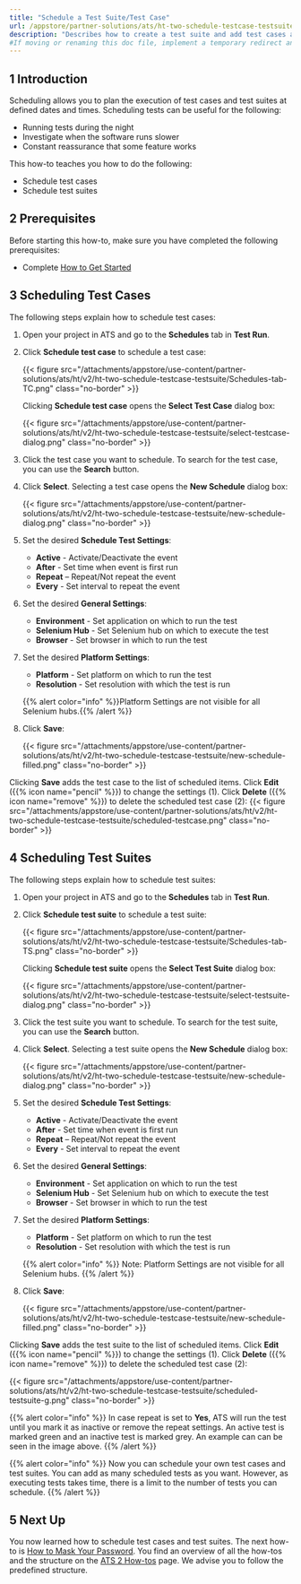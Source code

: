 ```yaml
---
title: "Schedule a Test Suite/Test Case"
url: /appstore/partner-solutions/ats/ht-two-schedule-testcase-testsuite/
description: "Describes how to create a test suite and add test cases and test suites to your test suite."
#If moving or renaming this doc file, implement a temporary redirect and let the respective team know they should update the URL in the product. See Mapping to Products for more details.
---
```


## 1 Introduction

Scheduling allows you to plan the execution of test cases and test suites at defined dates and times. 
Scheduling tests can be useful for the following:

* Running tests during the night 
* Investigate when the software runs slower 
* Constant reassurance that some feature works 

This how-to teaches you how to do the following:

* Schedule test cases
* Schedule test suites

## 2 Prerequisites

Before starting this how-to, make sure you have completed the following prerequisites:

* Complete [How to Get Started](/appstore/partner-solutions/ats/ht-two-getting-started/)

## 3 Scheduling Test Cases

The following steps explain how to schedule test cases:

1. Open your project in ATS and go to the **Schedules** tab in **Test Run**.
2. Click **Schedule test case** to schedule a test case:

    {{< figure src="/attachments/appstore/use-content/partner-solutions/ats/ht/v2/ht-two-schedule-testcase-testsuite/Schedules-tab-TC.png" class="no-border" >}}

    Clicking **Schedule test case** opens the **Select Test Case** dialog box:

    {{< figure src="/attachments/appstore/use-content/partner-solutions/ats/ht/v2/ht-two-schedule-testcase-testsuite/select-testcase-dialog.png" class="no-border" >}}

3. Click the test case you want to schedule. To search for the test case, you can use the **Search** button.
4. Click **Select**. Selecting a test case opens the **New Schedule** dialog box:

    {{< figure src="/attachments/appstore/use-content/partner-solutions/ats/ht/v2/ht-two-schedule-testcase-testsuite/new-schedule-dialog.png" class="no-border" >}}

5. Set the desired **Schedule Test Settings**: 

    * **Active** - Activate/Deactivate the event
    * **After** - Set time when event is first run
    * **Repeat** – Repeat/Not repeat the event
    * **Every** - Set interval to repeat the event

6. Set the desired **General Settings**: 

    * **Environment** - Set application on which to run the test
    * **Selenium Hub** - Set Selenium hub on which to execute the test
    * **Browser** - Set browser in which to run the test

7. Set the desired **Platform Settings**: 

    * **Platform** - Set platform on which to run the test
    * **Resolution** - Set resolution with which the test is run

    {{% alert color="info" %}}Platform Settings are not visible for all Selenium hubs.{{% /alert %}}

8. Click **Save**:

    {{< figure src="/attachments/appstore/use-content/partner-solutions/ats/ht/v2/ht-two-schedule-testcase-testsuite/new-schedule-filled.png" class="no-border" >}}

Clicking **Save** adds the test case to the list of scheduled items. Click **Edit** ({{% icon name="pencil" %}}) to change the settings (1). Click **Delete** ({{% icon name="remove" %}}) to delete the scheduled test case (2):
{{< figure src="/attachments/appstore/use-content/partner-solutions/ats/ht/v2/ht-two-schedule-testcase-testsuite/scheduled-testcase.png" class="no-border" >}}

## 4 Scheduling Test Suites

The following steps explain how to schedule test suites:

1. Open your project in ATS and go to the **Schedules** tab in **Test Run**.
2. Click **Schedule test suite** to schedule a test suite:
  
    {{< figure src="/attachments/appstore/use-content/partner-solutions/ats/ht/v2/ht-two-schedule-testcase-testsuite/Schedules-tab-TS.png" class="no-border" >}}

    Clicking **Schedule test suite** opens the **Select Test Suite** dialog box:

    {{< figure src="/attachments/appstore/use-content/partner-solutions/ats/ht/v2/ht-two-schedule-testcase-testsuite/select-testsuite-dialog.png" class="no-border" >}}

3. Click the test suite you want to schedule. To search for the test suite, you can use the **Search** button.
4. Click **Select**. Selecting a test suite opens the **New Schedule** dialog box:

    {{< figure src="/attachments/appstore/use-content/partner-solutions/ats/ht/v2/ht-two-schedule-testcase-testsuite/new-schedule-dialog.png" class="no-border" >}}

5. Set the desired **Schedule Test Settings**:

    * **Active** - Activate/Deactivate the event
    * **After** - Set time when event is first run
    * **Repeat** – Repeat/Not repeat the event
    * **Every** - Set interval to repeat the event

6. Set the desired **General Settings**: 

    * **Environment** - Set application on which to run the test
    * **Selenium Hub** - Set Selenium hub on which to execute the test
    * **Browser** - Set browser in which to run the test

7. Set the desired **Platform Settings**: 

    * **Platform** - Set platform on which to run the test
    * **Resolution** - Set resolution with which the test is run

    {{% alert color="info" %}}
    Note: Platform Settings are not visible for all Selenium hubs.
    {{% /alert %}}

8. Click **Save**:

    {{< figure src="/attachments/appstore/use-content/partner-solutions/ats/ht/v2/ht-two-schedule-testcase-testsuite/new-schedule-filled.png" class="no-border" >}}

Clicking **Save** adds the test suite to the list of scheduled items. Click **Edit** ({{% icon name="pencil" %}}) to change the settings (1). Click **Delete** ({{% icon name="remove" %}}) to delete the scheduled test case (2):

{{< figure src="/attachments/appstore/use-content/partner-solutions/ats/ht/v2/ht-two-schedule-testcase-testsuite/scheduled-testsuite-g.png" class="no-border" >}}

{{% alert color="info" %}}
In case repeat is set to **Yes**, ATS will run the test until you mark it as inactive or remove the repeat settings. An active test is marked green and an inactive test is marked grey. An example can can be seen in the image above.
{{% /alert %}}

{{% alert color="info" %}}
Now you can schedule your own test cases and test suites. You can add as many scheduled tests as you want. However, as executing tests takes time, there is a limit to the number of tests you can schedule.
{{% /alert %}}

## 5 Next Up

You now learned how to schedule test cases and test suites. The next how-to is [How to Mask Your Password](/appstore/partner-solutions/ats/ht-two-mask-your-password/). You find an overview of all the how-tos and the structure on the [ATS 2 How-tos](/appstore/partner-solutions/ats/ht-two/) page. We advise you to follow the predefined structure.
